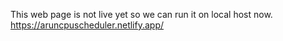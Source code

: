 This web page is not live yet so we can run it on local host now.
https://aruncpuscheduler.netlify.app/

